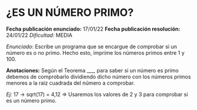 # ¿ES UN NÚMERO PRIMO?

**Fecha publicación enunciado:** 17/01/22
**Fecha publicación resolución:** 24/01/22
*Dificultad:* MEDIA

*Enunciado:* Escribe un programa que se encargue de comprobar si un número es o no primo.
Hecho esto, imprime los números primos entre 1 y 100.

**Anotaciones:** Según el Teorema ___, para saber si un número es primo debemos de comprobarlo dividiendo dicho número con los números primos menores a la raiz cuadrada del número a comprobar.

*Ej:*
17 -> sqrt(17) = 4,12 => Usaremos los valores de 2 y 3 para comprobar si es un número primo.
